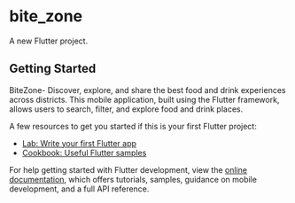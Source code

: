 # bite_zone

A new Flutter project.

## Getting Started

BiteZone- Discover, explore, and share the best food and drink experiences across districts. This mobile application, built using the Flutter framework, allows users to search, filter, and explore food and drink places.

A few resources to get you started if this is your first Flutter project:

- [Lab: Write your first Flutter app](https://docs.flutter.dev/get-started/codelab)
- [Cookbook: Useful Flutter samples](https://docs.flutter.dev/cookbook)

For help getting started with Flutter development, view the
[online documentation](https://docs.flutter.dev/), which offers tutorials,
samples, guidance on mobile development, and a full API reference.
